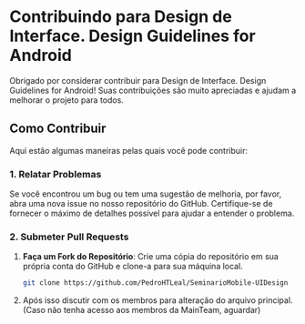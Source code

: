 # Contribuindo para Design de Interface. Design Guidelines for Android

Obrigado por considerar contribuir para Design de Interface. Design Guidelines for Android! Suas contribuições são muito apreciadas e ajudam a melhorar o projeto para todos.

## Como Contribuir

Aqui estão algumas maneiras pelas quais você pode contribuir:

### 1. Relatar Problemas

Se você encontrou um bug ou tem uma sugestão de melhoria, por favor, abra uma nova issue no nosso repositório do GitHub. Certifique-se de fornecer o máximo de detalhes possível para ajudar a entender o problema.

### 2. Submeter Pull Requests

1. **Faça um Fork do Repositório**: Crie uma cópia do repositório em sua própria conta do GitHub e clone-a para sua máquina local.
   
   ```bash
   git clone https://github.com/PedroHTLeal/SeminarioMobile-UIDesign

2. Após isso discutir com os membros para alteração do arquivo principal.(Caso não tenha acesso aos membros da MainTeam, aguardar)


